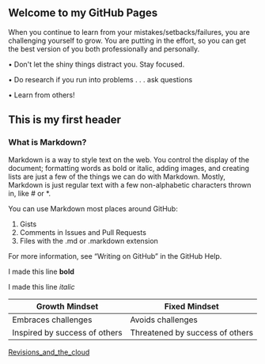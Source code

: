 ## Welcome to my GitHub Pages

When you continue to learn from your mistakes/setbacks/failures, you are challenging yourself to grow. You are putting in the effort, so you can get the best version of you both professionally and personally.

• Don't let the shiny things distract you. Stay focused.

• Do research if you run into problems . . . ask questions

• Learn from others!


## This is my first header
### What is Markdown?
Markdown is a way to style text on the web. You control the display of the document; formatting words as bold or italic, adding images, and creating lists are just a few of the things we can do with Markdown. Mostly, Markdown is just regular text with a few non-alphabetic characters thrown in, like # or *.

You can use Markdown most places around GitHub:

1. Gists
2. Comments in Issues and Pull Requests
3. Files with the .md or .markdown extension

For more information, see “Writing on GitHub” in the GitHub Help.

I made this line **bold**

I made this line *italic*

Growth Mindset | Fixed Mindset
------------ | -------------
Embraces challenges | Avoids challenges
Inspired by success of others | Threatened by success of others


[Revisions_and_the_cloud](https://github.com/karenmal/Reading-notes-JavaScript-102/blob/main/Revisions_and_the_cloud.md)


